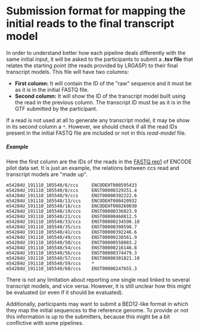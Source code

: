 # Submission format for mapping the initial reads to the final transcript model

In order to understand better how each pipeline deals differently with the same initial input, it will be asked to the participants to submit a **.tsv file** that relates the starting point (the reads provided by LRGASP) to their final transcript models. This file will have two columns:
*  **First column:** It will contain the ID of the "raw" sequence and it must be as it is in the initial FASTQ file.
*  **Second column:** It will show the ID of the transcript model built using the read in the previous column. The transcript ID must be as it is in the GTF submitted by the participant. 

If a read is not used at all to generate any transcript model, it may be show in its second column a `*`. However, we should check if all the read IDs present in the initial FASTQ file are included or not in this *read-model* file.

##### Example
Here the first column are the IDs of the reads in the [FASTQ rep1](https://www.encodeproject.org/files/ENCFF450VAU/@@download/ENCFF450VAU.fastq.gz) of ENCODE pilot data set. It is just an example, the relations between ccs read and transcript models are "made up".

```
m54284U_191110_105540/6/ccs     ENCODEHT000595433
m54284U_191110_105540/8/ccs     ENST00000329251.4
m54284U_191110_105540/9/ccs     ENST00000392222.6
m54284U_191110_105540/13/ccs    ENCODEHT000420932
m54284U_191110_105540/18/ccs    ENCODEHT000260030
m54284U_191110_105540/19/ccs    ENST00000336023.9
m54284U_191110_105540/21/ccs    ENST00000468812.5
m54284U_191110_105540/33/ccs    ENST00000234590.10
m54284U_191110_105540/35/ccs    ENST00000398598.7
m54284U_191110_105540/41/ccs    ENST00000392246.6
m54284U_191110_105540/49/ccs    ENST00000238561.9
m54284U_191110_105540/50/ccs    ENST00000558083.2
m54284U_191110_105540/54/ccs    ENST00000216146.8
m54284U_191110_105540/56/ccs    ENST00000374479.3
m54284U_191110_105540/57/ccs    ENST00000301821.10
m54284U_191110_105540/59/ccs    *
m54284U_191110_105540/60/ccs    ENST00000247655.3
```

There is not any limitation about reporting one single read linked to several transcript models, and vice versa. However, it is still unclear how this might be evaluated (or even if it should be evaluated).

Additionally, participants may want to submit a BED12-like format in which they map the initial sequences to the reference genome. To provide or not this information is up to the submitters, because this might be a bit conflictive with some pipelines.
